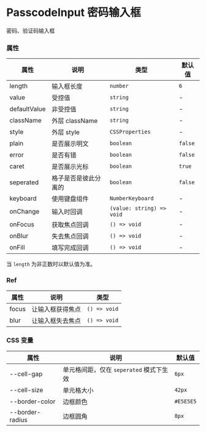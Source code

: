 # PasscodeInput 密码输入框

密码、验证码输入框

<code src="./demos/demo1.tsx"></code>

### 属性

| 属性         | 说明                 | 类型                      | 默认值  |
| ------------ | -------------------- | ------------------------- | ------- |
| length       | 输入框长度           | `number`                  | `6`     |
| value        | 受控值               | `string`                  | -       |
| defaultValue | 非受控值             | `string`                  | -       |
| className    | 外层 className       | `string`                  | -       |
| style        | 外层 style           | `CSSProperties`           | -       |
| plain        | 是否展示明文         | `boolean`                 | `false` |
| error        | 是否有错             | `boolean`                 | `false` |
| caret        | 是否展示光标         | `boolean`                 | `true`  |
| seperated    | 格子是否是彼此分离的 | `boolean`                 | `false` |
| keyboard     | 使用键盘组件         | `NumberKeyboard`          | -       |
| onChange     | 输入时回调           | `(value: string) => void` | -       |
| onFocus      | 获取焦点回调         | `() => void`              | -       |
| onBlur       | 失去焦点回调         | `() => void`              | -       |
| onFill       | 填写完成回调         | `() => void`              | -       |

当 `length` 为非正数时以默认值为准。

### Ref

| 属性  | 说明             | 类型         |
| ----- | ---------------- | ------------ |
| focus | 让输入框获得焦点 | `() => void` |
| blur  | 让输入框失去焦点 | `() => void` |

### CSS 变量

| 属性            | 说明                                    | 默认值    |
| --------------- | --------------------------------------- | --------- |
| --cell-gap      | 单元格间距，仅在 `seperated` 模式下生效 | `6px`     |
| --cell-size     | 单元格大小                              | `42px`    |
| --border-color  | 边框颜色                                | `#E5E5E5` |
| --border-radius | 边框圆角                                | `8px`     |

